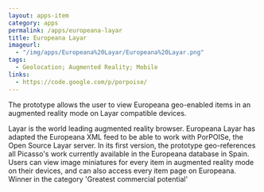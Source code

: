 ```yaml
---
layout: apps-item
category: apps
permalink: /apps/europeana-layar
title: Europeana Layar
imageurl:
  - "/img/apps/Europeana%20Layar/Europeana%20Layar.png"
tags:
  - Geolocation; Augmented Reality; Mobile
links:
  - https://code.google.com/p/porpoise/
---
```


The prototype allows the user to view Europeana geo-enabled items in an augmented reality mode on Layar compatible devices.

Layar is the world leading augmented reality browser. Europeana Layar has adapted the Europeana XML feed to be able to work with PorPOISe, the Open Source Layar server. In its first version, the prototype geo-references all Picasso's work currently available in the Europeana database in Spain. Users can view image miniatures for every item in augmented reality mode on their devices, and can also access every item page on Europeana. Winner in the category 'Greatest commercial potential'
